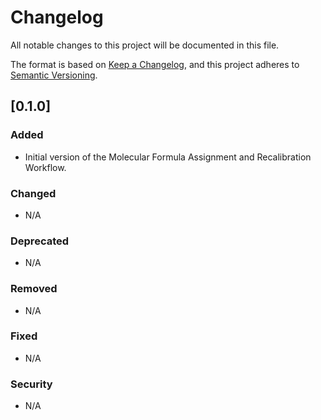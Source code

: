 # Changelog

All notable changes to this project will be documented in this file.

The format is based on [Keep a Changelog](https://keepachangelog.com/en/1.0.0/), 
and this project adheres to [Semantic Versioning](https://semver.org/spec/v2.0.0.html).

## [0.1.0]

### Added
- Initial version of the Molecular Formula Assignment and Recalibration Workflow.

### Changed
- N/A

### Deprecated
- N/A

### Removed
- N/A

### Fixed
- N/A

### Security
- N/A